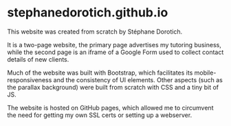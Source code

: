 # stephanedorotich.github.io

This website was created from scratch by Stéphane Dorotich.

It is a two-page website, the primary page advertises my tutoring business, while the second page is an iframe of a Google Form used to collect contact details of new clients.

Much of the website was built with Bootstrap, which facilitates its mobile-responsiveness and the consistency of UI elements. Other aspects (such as the parallax background) were built from scratch with CSS and a tiny bit of JS.

The website is hosted on GitHub pages, which allowed me to circumvent the need for getting my own SSL certs or setting up a webserver.
